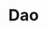 ---
title: "Dao"
description: "Multi-tenant DAO platform with support for flexible governance models, double-entry accounting classifications and reports. Compliant with Wyoming DAO LLC Act, DAO-to-DAO agreements, payroll, treasury, and more."
category: "Industry"
weight: 2
image: "project/Hypha.png"
alt: "Hypa"
draft: false
---